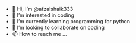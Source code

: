 - 👋 Hi, I’m @afzalshaik333
- 👀 I’m interested in coding
- 🌱 I’m currently learning programming for python
- 💞️ I’m looking to collaborate on coding
- 📫 How to reach me ...

<!---
afzalshaik333/afzalshaik333 is a ✨ special ✨ repository because its `README.md` (this file) appears on your GitHub profile.
You can click the Preview link to take a look at your changes.
--->
